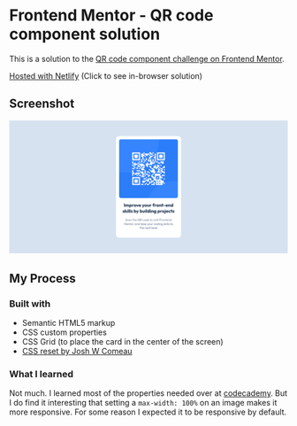 # Frontend Mentor - QR code component solution

This is a solution to the [QR code component challenge on Frontend Mentor](https://www.frontendmentor.io/challenges/qr-code-component-iux_sIO_H).

[Hosted with Netlify](https://jbhm-qr-code-component.netlify.app/) (Click to see in-browser solution)

## Screenshot

![](./images/screenshot.png)

## My Process

### Built with

- Semantic HTML5 markup
- CSS custom properties
- CSS Grid (to place the card in the center of the screen)
- [CSS reset by Josh W Comeau](https://www.joshwcomeau.com/css/custom-css-reset/)

### What I learned

Not much. I learned most of the properties needed over at [codecademy](https://www.codecademy.com/). But I do find it interesting that setting a `max-width: 100%` on an image makes it more responsive. For some reason I expected it to be responsive by default.

